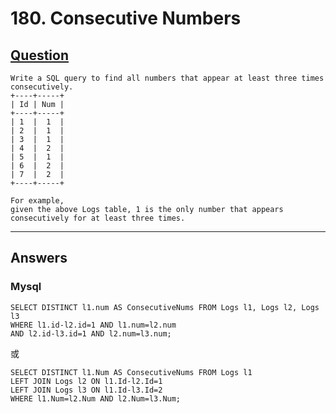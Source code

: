 # 180. Consecutive Numbers

## [Question](https://leetcode.com/problems/consecutive-numbers/)
```
Write a SQL query to find all numbers that appear at least three times consecutively.
+----+-----+
| Id | Num |
+----+-----+
| 1  |  1  |
| 2  |  1  |
| 3  |  1  |
| 4  |  2  |
| 5  |  1  |
| 6  |  2  |
| 7  |  2  |
+----+-----+

For example, 
given the above Logs table, 1 is the only number that appears consecutively for at least three times.
```

---

## Answers
### Mysql
```
SELECT DISTINCT l1.num AS ConsecutiveNums FROM Logs l1, Logs l2, Logs l3 
WHERE l1.id-l2.id=1 AND l1.num=l2.num 
AND l2.id-l3.id=1 AND l2.num=l3.num;
```
或
```
SELECT DISTINCT l1.Num AS ConsecutiveNums FROM Logs l1 
LEFT JOIN Logs l2 ON l1.Id-l2.Id=1 
LEFT JOIN Logs l3 ON l1.Id-l3.Id=2 
WHERE l1.Num=l2.Num AND l2.Num=l3.Num;
```